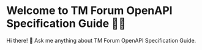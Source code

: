 # Welcome to TM Forum OpenAPI Specification Guide 🚀🤖

Hi there! 👋 Ask me anything about TM Forum OpenAPI Specification Guide.
